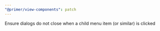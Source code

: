 ```yaml
---
"@primer/view-components": patch
---
```


Ensure dialogs do not close when a child menu item (or similar) is clicked
